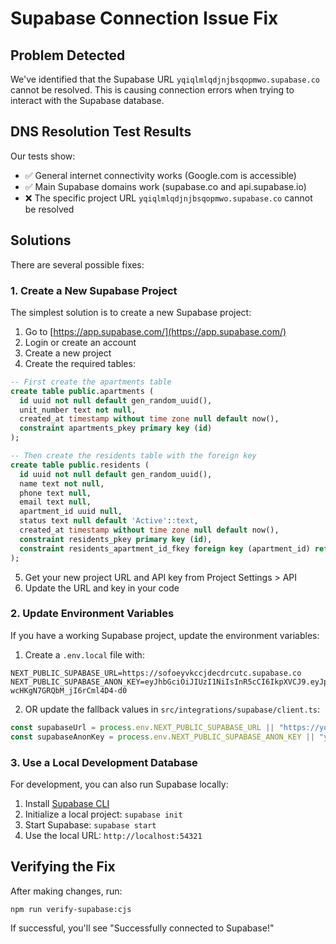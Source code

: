 # Supabase Connection Issue Fix

## Problem Detected

We've identified that the Supabase URL `yqiqlmlqdjnjbsqopmwo.supabase.co` cannot be resolved. This is causing connection errors when trying to interact with the Supabase database.

## DNS Resolution Test Results

Our tests show:
- ✅ General internet connectivity works (Google.com is accessible)
- ✅ Main Supabase domains work (supabase.co and api.supabase.io)
- ❌ The specific project URL `yqiqlmlqdjnjbsqopmwo.supabase.co` cannot be resolved

## Solutions

There are several possible fixes:

### 1. Create a New Supabase Project

The simplest solution is to create a new Supabase project:

1. Go to [https://app.supabase.com/](https://app.supabase.com/)
2. Login or create an account
3. Create a new project
4. Create the required tables:

```sql
-- First create the apartments table
create table public.apartments (
  id uuid not null default gen_random_uuid(),
  unit_number text not null,
  created_at timestamp without time zone null default now(),
  constraint apartments_pkey primary key (id)
);

-- Then create the residents table with the foreign key
create table public.residents (
  id uuid not null default gen_random_uuid(),
  name text not null,
  phone text null,
  email text null,
  apartment_id uuid null,
  status text null default 'Active'::text,
  created_at timestamp without time zone null default now(),
  constraint residents_pkey primary key (id),
  constraint residents_apartment_id_fkey foreign key (apartment_id) references apartments (id) on delete set null
);
```

5. Get your new project URL and API key from Project Settings > API
6. Update the URL and key in your code

### 2. Update Environment Variables

If you have a working Supabase project, update the environment variables:

1. Create a `.env.local` file with:
```
NEXT_PUBLIC_SUPABASE_URL=https://sofoeyvkccjdecdrcutc.supabase.co
NEXT_PUBLIC_SUPABASE_ANON_KEY=eyJhbGciOiJIUzI1NiIsInR5cCI6IkpXVCJ9.eyJpc3MiOiJzdXBhYmFzZSIsInJlZiI6InNvZm9leXZrY2NqZGVjZHJjdXRjIiwicm9sZSI6ImFub24iLCJpYXQiOjE3NDU3NjEyMDQsImV4cCI6MjA2MTMzNzIwNH0.yYoWNLgvrLMMxfjg-wcHKgN7GRQbM_jI6rCml4D4-d0
```

2. OR update the fallback values in `src/integrations/supabase/client.ts`:
```javascript
const supabaseUrl = process.env.NEXT_PUBLIC_SUPABASE_URL || "https://your-new-project-url.supabase.co";
const supabaseAnonKey = process.env.NEXT_PUBLIC_SUPABASE_ANON_KEY || "your-new-anon-key";
```

### 3. Use a Local Development Database

For development, you can also run Supabase locally:

1. Install [Supabase CLI](https://supabase.com/docs/guides/cli)
2. Initialize a local project: `supabase init`
3. Start Supabase: `supabase start`
4. Use the local URL: `http://localhost:54321`

## Verifying the Fix

After making changes, run:

```
npm run verify-supabase:cjs
```

If successful, you'll see "Successfully connected to Supabase!" 